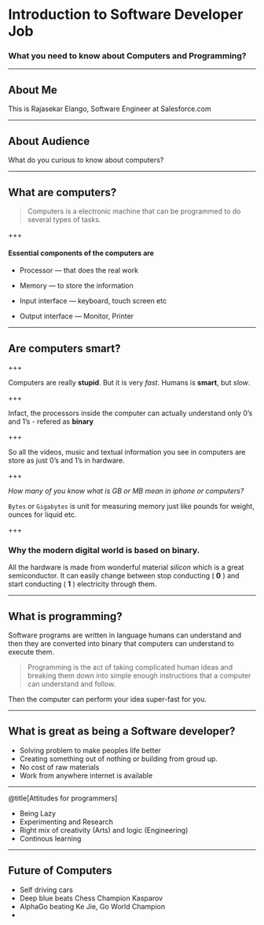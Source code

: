 # Introduction to Software Developer Job

### What you need to know about Computers and Programming?

---

## About Me

This is Rajasekar Elango, Software Engineer at Salesforce.com

---

## About Audience

What do you curious to know about computers?

---
## What are computers?

> Computers is a electronic machine that can be programmed to do several types of tasks.

+++

#### Essential components of the computers are 

* Processor — that does the real work


* Memory — to store the information
* Input interface — keyboard, touch screen etc
* Output interface — Monitor, Printer

---

## Are computers smart?

+++

Computers are really **stupid**. But it is very *fast*.
Humans is **smart**, but *slow*.

+++

Infact, the processors inside the computer can actually understand only 0’s and 1’s - refered as **binary**

+++

So all the videos, music and textual information you see in computers are store as just 0’s and 1’s in hardware. 

+++

*How many of you know what is GB or MB mean in iphone or computers?* 

`Bytes` or `Gigabytes` is unit for measuring memory just like pounds for weight, ounces for liquid etc.

+++

### Why the modern digital world is based on binary.

All the hardware is made from wonderful material *silicon* which is a great semiconductor. It can easily change between stop conducting ( **0** ) and start conducting ( **1** ) electricity through them.

---

## What is programming?

Software programs are written in language humans can understand and then they are converted into binary that computers can understand to execute them.

> Programming is the act of taking complicated human ideas and breaking them down into simple enough instructions that a computer can understand and follow.

Then the computer can perform your idea super-fast for you.

---

## What is great as being a Software developer?

* Solving problem to make peoples life better
* Creating something out of nothing or building from groud up.
* No cost of raw materials
* Work from anywhere internet is available

---
@title[Attitudes for programmers]

* Being Lazy
* Experimenting and Research
* Right mix of creativity (Arts) and logic (Engineering)
* Continous learning

---

## Future of Computers

* Self driving cars
* Deep blue beats Chess Champion Kasparov
* AlphaGo beating Ke Jie, Go World Champion
* ​



